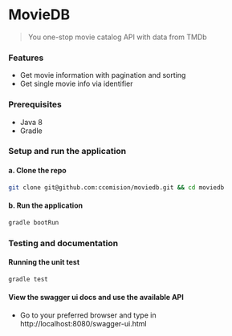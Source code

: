 # MovieDB
> You one-stop movie catalog API with data from TMDb

### Features
- Get movie information with pagination and sorting
- Get single movie info via identifier

### Prerequisites
- Java 8
- Gradle

### Setup and run the application
#### a. Clone the repo
  ```bash
  git clone git@github.com:ccomision/moviedb.git && cd moviedb
  ```

#### b. Run the application
  ```bash
  gradle bootRun
  ```

### Testing and documentation
#### Running the unit test
  ```bash
  gradle test
  ```

#### View the swagger ui docs and use the available API
  - Go to your preferred browser and type in http://localhost:8080/swagger-ui.html

